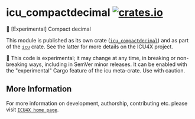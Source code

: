 # icu_compactdecimal [![crates.io](https://img.shields.io/crates/v/icu_compactdecimal)](https://crates.io/crates/icu_compactdecimal)

<!-- cargo-rdme start -->

🚧 \[Experimental\] Compact decimal

This module is published as its own crate ([`icu_compactdecimal`](https://docs.rs/icu_compactdecimal/latest/icu_compactdecimal/))
and as part of the [`icu`](https://docs.rs/icu/latest/icu/) crate. See the latter for more details on the ICU4X project.

<div class="stab unstable">
🚧 This code is experimental; it may change at any time, in breaking or non-breaking ways,
including in SemVer minor releases. It can be enabled with the "experimental" Cargo feature
of the icu meta-crate. Use with caution.
</div>

<!-- cargo-rdme end -->

## More Information

For more information on development, authorship, contributing etc. please visit [`ICU4X home page`](https://github.com/unicode-org/icu4x).
